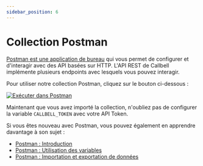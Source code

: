 ```yaml
---
sidebar_position: 6
---
```


# Collection Postman

[Postman est une application de bureau](https://www.postman.com/) qui vous permet de configurer et d'interagir avec des API basées sur HTTP. L'API REST de Callbell implémente plusieurs endpoints avec lesquels vous pouvez interagir.

Pour utiliser notre collection Postman, cliquez sur le bouton ci-dessous :

[![Exécuter dans Postman](https://run.pstmn.io/button.svg)](https://app.getpostman.com/run-collection/4469469-67323d5f-a547-4b9d-ba96-cced69795917?action=collection%2Ffork&collection-url=/postman-collection.json)


Maintenant que vous avez importé la collection, n'oubliez pas de configurer la variable `CALLBELL_TOKEN` avec votre API Token.

Si vous êtes nouveau avec Postman, vous pouvez également en apprendre davantage à son sujet :

- [Postman : Introduction](https://learning.postman.com/docs/getting-started/introduction/)
- [Postman : Utilisation des variables](https://learning.postman.com/docs/sending-requests/variables/)
- [Postman : Importation et exportation de données](https://learning.postman.com/docs/getting-started/importing-and-exporting-data/)